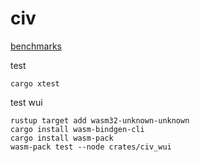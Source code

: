 # civ

[benchmarks](https://buxx.github.io/civ/dev/bench/)

test

    cargo xtest

test wui

    rustup target add wasm32-unknown-unknown
    cargo install wasm-bindgen-cli
    cargo install wasm-pack
    wasm-pack test --node crates/civ_wui
